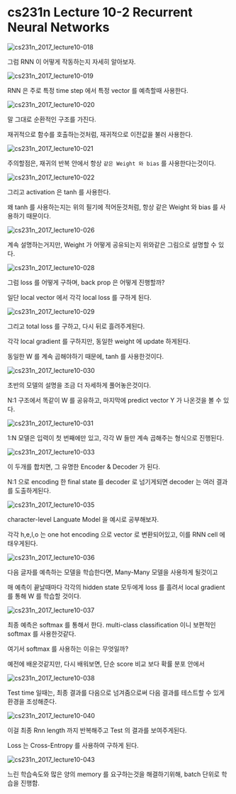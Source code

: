 # cs231n Lecture 10-2 Recurrent Neural Networks



![cs231n_2017_lecture10-018](A:/desktop/TIL/images/cs231n_2017_lecture10-018.jpg)



그럼 RNN 이 어떻게 작동하는지 자세히 알아보자.



![cs231n_2017_lecture10-019](A:/desktop/TIL/images/cs231n_2017_lecture10-019.jpg)



RNN 은 주로 특정 time step 에서 특정 vector 를 예측할때 사용한다.



![cs231n_2017_lecture10-020](A:/desktop/TIL/images/cs231n_2017_lecture10-020.jpg)

말 그대로 순환적인 구조를 가진다.

재귀적으로 함수를 호출하는것처럼, 재귀적으로 이전값을 불러 사용한다.



![cs231n_2017_lecture10-021](A:/desktop/TIL/images/cs231n_2017_lecture10-021.jpg)



주의할점은, 재귀의 반복 안에서 항상 `같은 Weight 와 bias` 를 사용한다는것이다.



![cs231n_2017_lecture10-022](A:/desktop/TIL/images/cs231n_2017_lecture10-022.jpg)

그리고 activation 은 tanh 를 사용한다.

왜 tanh 를 사용하는지는 위의 필기에 적어둔것처럼, 항상 같은 Weight 와 bias 를 사용하기 때문이다.





![cs231n_2017_lecture10-026](A:/desktop/TIL/images/cs231n_2017_lecture10-026.jpg)

계속 설명하는거지만, Weight 가 어떻게 공유되는지 위와같은 그림으로 설명할 수 있다.

![cs231n_2017_lecture10-028](A:/desktop/TIL/images/cs231n_2017_lecture10-028.jpg)

그럼 loss 를 어떻게 구하며, back prop 은 어떻게 진행할까?

일단 local vector 에서 각각 local loss  를 구하게 된다.



![cs231n_2017_lecture10-029](A:/desktop/TIL/images/cs231n_2017_lecture10-029.jpg)

그리고 total loss 를 구하고, 다시 뒤로 흘려주게된다.

각각 local gradient 를 구하지만, 동일한 weight 에 update 하게된다.

동일한 W 를 계속 곱해야하기 때문에, tanh 를 사용한것이다.



![cs231n_2017_lecture10-030](A:/desktop/TIL/images/cs231n_2017_lecture10-030.jpg)

초반의 모델의 설명을 조금 더 자세하게 풀어놓은것이다.

N:1 구조에서 똑같이 W 를 공유하고, 마지막에 predict vector Y 가 나온것을 볼 수 있다.

![cs231n_2017_lecture10-031](A:/desktop/TIL/images/cs231n_2017_lecture10-031.jpg)

1:N 모델은 입력이 첫 번째에만 있고, 각각 W 들만 계속 곱해주는 형식으로 진행된다.



![cs231n_2017_lecture10-033](A:/desktop/TIL/images/cs231n_2017_lecture10-033.jpg)

이 두개를 합치면, 그 유명한 Encoder & Decoder 가 된다.

N:1 으로 encoding 한 final state 를 decoder 로 넘기게되면 decoder 는 여러 결과를 도출하게된다.

![cs231n_2017_lecture10-035](A:/desktop/TIL/images/cs231n_2017_lecture10-035.jpg)

character-level Languate Model 을 예시로 공부해보자.

각각 h,e,l,o 는 one hot encoding 으로 vector 로 변환되어있고, 이를 RNN cell 에 태우게된다.



![cs231n_2017_lecture10-036](A:/desktop/TIL/images/cs231n_2017_lecture10-036.jpg)

다음 글자를 예측하는 모델을 학습한다면, Many-Many 모델을 사용하게 될것이고

매 예측이 끝날때마다 각각의 hidden state 모두에게 loss 를 흘려서 local gradient 를 통해 W 를 학습할 것이다.



![cs231n_2017_lecture10-037](A:/desktop/TIL/images/cs231n_2017_lecture10-037.jpg)

최종 예측은 softmax 를 통해서 한다. multi-class classification 이니 보편적인 softmax 를 사용한것같다.

여기서 softmax 를 사용하는 이유는 무엇일까?

예전에 배운것같지만, 다시 배워보면, 단순 score 비교 보다 확률 분포 안에서 



![cs231n_2017_lecture10-038](A:/desktop/TIL/images/cs231n_2017_lecture10-038.jpg)

Test time 일때는, 최종 결과를 다음으로 넘겨줌으로써 다음 결과를 테스트할 수 있게 환경을 조성해준다.

![cs231n_2017_lecture10-040](A:/desktop/TIL/images/cs231n_2017_lecture10-040.jpg)

이걸 최종 Rnn length 까지 반복해주고 Test 의 결과를 보여주게된다.

Loss 는 Cross-Entropy 를 사용하여 구하게 된다.





![cs231n_2017_lecture10-043](A:/desktop/TIL/images/cs231n_2017_lecture10-043.jpg)

느린 학습속도와 많은 양의 memory 를 요구하는것을 해결하기위해, batch 단위로 학습을 진행함.

